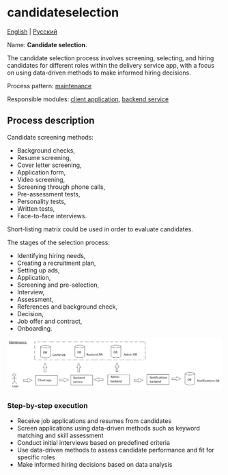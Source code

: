 # candidateselection

[English](candidateselection.md) | [Русский](candidateselection.ru.md)

Name: **Candidate selection**.

The candidate selection process involves screening, selecting, and hiring candidates for different roles within the delivery service app, with a focus on using data-driven methods to make informed hiring decisions.

Process pattern: [maintenance](../../processpatterns/maintenance.md)

Responsible modules: [client application](../../frontend/hrclient.md), [backend service](../../backend/hrbackend.md)

## Process description

Candidate screening methods: 
- Background checks,
- Resume screening,
- Cover letter screening,
- Application form,
- Video screening,
- Screening through phone calls,
- Pre-assessment tests,
- Personality tests,
- Written tests,
- Face-to-face interviews.

Short-listing matrix could be used in order to evaluate candidates.

The stages of the selection process: 
- Identifying hiring needs,
- Creating a recruitment plan,
- Setting up ads,
- Application,
- Screening and pre-selection,
- Interview,
- Assessment,
- References and background check,
- Decision,
- Job offer and contract,
- Onboarding.

![maintenance_overall](../../img/processpatterns/maintenance_overall.png)

### Step-by-step execution

- Receive job applications and resumes from candidates
- Screen applications using data-driven methods such as keyword matching and skill assessment
- Conduct initial interviews based on predefined criteria
- Use data-driven methods to assess candidate performance and fit for specific roles
- Make informed hiring decisions based on data analysis
